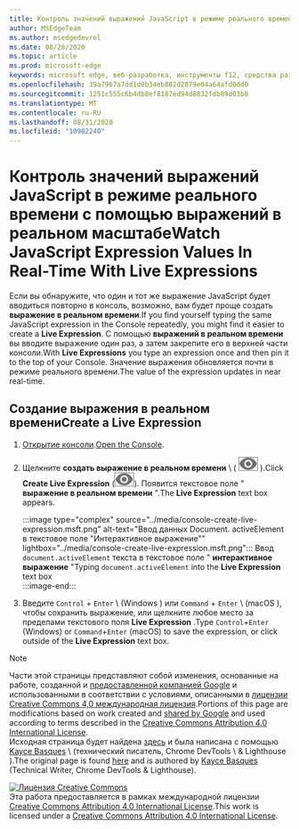 ```yaml
---
title: Контроль значений выражений JavaScript в режиме реального времени с помощью выражений в реальном масштабе
author: MSEdgeTeam
ms.author: msedgedevrel
ms.date: 08/28/2020
ms.topic: article
ms.prod: microsoft-edge
keywords: microsoft edge, веб-разработка, инструменты f12, средства разработчика
ms.openlocfilehash: 39a7967a7dd1d0b34eb802d2879e04a64afd0dd0
ms.sourcegitcommit: 1251c555c6b4db8ef8187ed94d8832fdb89d03b8
ms.translationtype: MT
ms.contentlocale: ru-RU
ms.lasthandoff: 08/31/2020
ms.locfileid: "10982240"
---
```

<!-- Copyright Kayce Basques 

   Licensed under the Apache License, Version 2.0 (the "License");
   you may not use this file except in compliance with the License.
   You may obtain a copy of the License at

       https://www.apache.org/licenses/LICENSE-2.0

   Unless required by applicable law or agreed to in writing, software
   distributed under the License is distributed on an "AS IS" BASIS,
   WITHOUT WARRANTIES OR CONDITIONS OF ANY KIND, either express or implied.
   See the License for the specific language governing permissions and
   limitations under the License.  -->





# <span data-ttu-id="5ea01-103">Контроль значений выражений JavaScript в режиме реального времени с помощью выражений в реальном масштабе</span><span class="sxs-lookup"><span data-stu-id="5ea01-103">Watch JavaScript Expression Values In Real-Time With Live Expressions</span></span>   

  

<span data-ttu-id="5ea01-104">Если вы обнаружите, что один и тот же выражение JavaScript будет вводиться повторно в консоль, возможно, вам будет проще создать **выражение в реальном времени**.</span><span class="sxs-lookup"><span data-stu-id="5ea01-104">If you find yourself typing the same JavaScript expression in the Console repeatedly, you might find it easier to create a **Live Expression**.</span></span>  <span data-ttu-id="5ea01-105">С помощью **выражений в реальном времени** вы вводите выражение один раз, а затем закрепите его в верхней части консоли.</span><span class="sxs-lookup"><span data-stu-id="5ea01-105">With **Live Expressions** you type an expression once and then pin it to the top of your Console.</span></span>  <span data-ttu-id="5ea01-106">Значение выражения обновляется почти в режиме реального времени.</span><span class="sxs-lookup"><span data-stu-id="5ea01-106">The value of the expression updates in near real-time.</span></span>  

## <span data-ttu-id="5ea01-107">Создание выражения в реальном времени</span><span class="sxs-lookup"><span data-stu-id="5ea01-107">Create a Live Expression</span></span>   

1.  <span data-ttu-id="5ea01-108">[Открытие консоли][DevToolsConsoleReferenceOpenConsole].</span><span class="sxs-lookup"><span data-stu-id="5ea01-108">[Open the Console][DevToolsConsoleReferenceOpenConsole].</span></span>  
1.  <span data-ttu-id="5ea01-109">Щелкните **создать выражение в реальном времени** \ ( ![ создать выражение в реальном времени ][ImageCreateLiveExpressionIcon] ).</span><span class="sxs-lookup"><span data-stu-id="5ea01-109">Click **Create Live Expression** \(![Create Live Expression][ImageCreateLiveExpressionIcon]\).</span></span>  <span data-ttu-id="5ea01-110">Появится текстовое поле " **выражение в реальном времени** ".</span><span class="sxs-lookup"><span data-stu-id="5ea01-110">The **Live Expression** text box appears.</span></span>  
    
    :::image type="complex" source="../media/console-create-live-expression.msft.png" alt-text="Ввод данных Document. activeElement в текстовое поле "Интерактивное выражение"" lightbox="../media/console-create-live-expression.msft.png":::
       <span data-ttu-id="5ea01-112">Ввод `document.activeElement` текста в текстовое поле " **интерактивное выражение** "</span><span class="sxs-lookup"><span data-stu-id="5ea01-112">Typing `document.activeElement` into the **Live Expression** text box</span></span>  
    :::image-end:::  
    
1.  <span data-ttu-id="5ea01-113">Введите `Control` + `Enter` \ (Windows \) или `Command` + `Enter` \ (macOS \), чтобы сохранить выражение, или щелкните любое место за пределами текстового поля **Live Expression** .</span><span class="sxs-lookup"><span data-stu-id="5ea01-113">Type `Control`+`Enter` \(Windows\) or `Command`+`Enter` \(macOS\) to save the expression, or click outside of the **Live Expression** text box.</span></span>  

<!--todo: add reference open console (open the console) section when available  -->  

 



<!-- image links -->  

[ImageCreateLiveExpressionIcon]: ../media/create-live-expression-icon.msft.png  

<!-- links -->  

[DevToolsConsoleReferenceOpenConsole]: ./reference.md#open-the-console "Открытие ссылки на консоль консоли | Документы Microsoft"  

> [!NOTE]
> <span data-ttu-id="5ea01-115">Части этой страницы представляют собой изменения, основанные на работе, созданной и [предоставленной компанией Google][GoogleSitePolicies] и использованными в соответствии с условиями, описанными в [лицензии Creative Commons 4,0 международная лицензия][CCA4IL].</span><span class="sxs-lookup"><span data-stu-id="5ea01-115">Portions of this page are modifications based on work created and [shared by Google][GoogleSitePolicies] and used according to terms described in the [Creative Commons Attribution 4.0 International License][CCA4IL].</span></span>  
> <span data-ttu-id="5ea01-116">Исходная страница будет найдена [здесь](https://developers.google.com/web/tools/chrome-devtools/console/live-expressions) и была написана с помощью [Kayce Basques][KayceBasques] \ (технический писатель, Chrome DevTools \ & Lighthouse \).</span><span class="sxs-lookup"><span data-stu-id="5ea01-116">The original page is found [here](https://developers.google.com/web/tools/chrome-devtools/console/live-expressions) and is authored by [Kayce Basques][KayceBasques] \(Technical Writer, Chrome DevTools \& Lighthouse\).</span></span>  

[![Лицензия Creative Commons][CCby4Image]][CCA4IL]  
<span data-ttu-id="5ea01-118">Эта работа предоставляется в рамках международной лицензии [Creative Commons Attribution 4.0 International License][CCA4IL].</span><span class="sxs-lookup"><span data-stu-id="5ea01-118">This work is licensed under a [Creative Commons Attribution 4.0 International License][CCA4IL].</span></span>  

[CCA4IL]: https://creativecommons.org/licenses/by/4.0  
[CCby4Image]: https://i.creativecommons.org/l/by/4.0/88x31.png  
[GoogleSitePolicies]: https://developers.google.com/terms/site-policies  
[KayceBasques]: https://developers.google.com/web/resources/contributors/kaycebasques  
